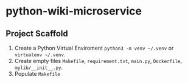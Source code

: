# python-wiki-microservice

## Project Scaffold

1. Create a Python Virtual Enviroment `python3 -m venv ~/.venv` or `virtualenv ~/.venv`.
2. Create empty files `Makefile`, `requirement.txt`, `main.py`, `Dockerfile`, `mylib/__init__.py`.
3. Populate `Makefile`